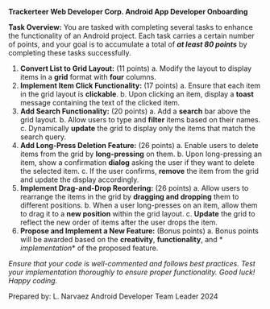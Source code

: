 ﻿**Trackerteer Web Developer Corp. Android App Developer Onboarding**

**Task Overview:** You are tasked with completing several tasks to enhance the functionality of an
Android project. Each task carries a certain number of points, and your goal is to accumulate a
total of ***at least 80 points*** by completing these tasks successfully.

1. **Convert List to Grid Layout:** (11 points)
   a. Modify the layout to display items in a **grid** format with **four** columns.
2. **Implement Item Click Functionality:** (17 points)
   a. Ensure that each item in the grid layout is **clickable**.
   b. Upon clicking an item, display a **toast** message containing the text of the clicked item.
3. **Add Search Functionality:** (20 points)
   a. Add a **search** bar above the grid layout.
   b. Allow users to type and **filter** items based on their names.
   c. Dynamically **update** the grid to display only the items that match the search query.
4. **Add Long-Press Deletion Feature:** (26 points)
   a. Enable users to delete items from the grid by **long-pressing** on them.
   b. Upon long-pressing an item, show a confirmation **dialog** asking the user if they want to
   delete the selected item.
   c. If the user confirms, **remove** the item from the grid and update the display accordingly.
5. **Implement Drag-and-Drop Reordering:** (26 points)
   a. Allow users to rearrange the items in the grid by **dragging and dropping** them to different
   positions.
   b. When a user long-presses on an item, allow them to drag it to a **new position** within the
   grid layout.
   c. **Update** the grid to reflect the new order of items after the user drops the item.
6. **Propose and Implement a New Feature:** (Bonus points)
   a. Bonus points will be awarded based on the **creativity**, **functionality**, and *
   *implementation** of the proposed feature.

*Ensure that your code is well-commented and follows best practices. Test your implementation
thoroughly to ensure proper functionality. Good luck! Happy coding.*

Prepared by:
L. Narvaez
Android Developer
Team Leader
2024
